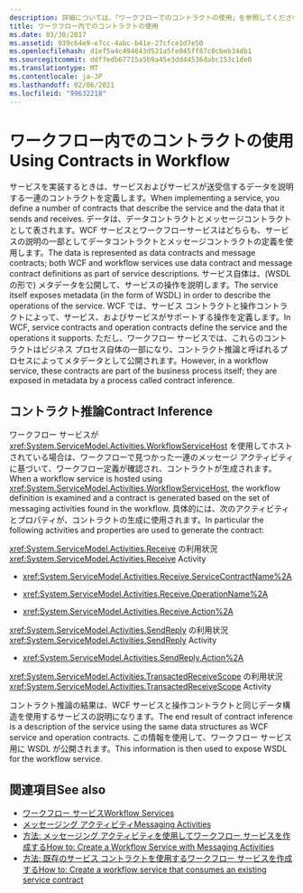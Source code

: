 ```yaml
---
description: 詳細については、「ワークフローでのコントラクトの使用」を参照してください。
title: ワークフロー内でのコントラクトの使用
ms.date: 03/30/2017
ms.assetid: 939c64e9-e7cc-4abc-b41e-27cfce1d7e50
ms.openlocfilehash: d1ef5a4c494643d521a5fe045ff87c0cbeb34db1
ms.sourcegitcommit: ddf7edb67715a5b9a45e3dd44536dabc153c1de0
ms.translationtype: MT
ms.contentlocale: ja-JP
ms.lasthandoff: 02/06/2021
ms.locfileid: "99632218"
---
```

# <a name="using-contracts-in-workflow"></a><span data-ttu-id="720eb-103">ワークフロー内でのコントラクトの使用</span><span class="sxs-lookup"><span data-stu-id="720eb-103">Using Contracts in Workflow</span></span>

<span data-ttu-id="720eb-104">サービスを実装するときは、サービスおよびサービスが送受信するデータを説明する一連のコントラクトを定義します。</span><span class="sxs-lookup"><span data-stu-id="720eb-104">When implementing a service, you define a number of contracts that describe the service and the data that it sends and receives.</span></span> <span data-ttu-id="720eb-105">データは、データコントラクトとメッセージコントラクトとして表されます。WCF サービスとワークフローサービスはどちらも、サービスの説明の一部としてデータコントラクトとメッセージコントラクトの定義を使用します。</span><span class="sxs-lookup"><span data-stu-id="720eb-105">The data is represented as data contracts and message contracts; both WCF and workflow services use data contract and message contract definitions as part of service descriptions.</span></span> <span data-ttu-id="720eb-106">サービス自体は、(WSDL の形で) メタデータを公開して、サービスの操作を説明します。</span><span class="sxs-lookup"><span data-stu-id="720eb-106">The service itself exposes metadata (in the form of WSDL) in order to describe the operations of the service.</span></span> <span data-ttu-id="720eb-107">WCF では、サービス コントラクトと操作コントラクトによって、サービス、およびサービスがサポートする操作を定義します。</span><span class="sxs-lookup"><span data-stu-id="720eb-107">In WCF, service contracts and operation contracts define the service and the operations it supports.</span></span> <span data-ttu-id="720eb-108">ただし、ワークフロー サービスでは、これらのコントラクトはビジネス プロセス自体の一部になり、コントラクト推論と呼ばれるプロセスによってメタデータとして公開されます。</span><span class="sxs-lookup"><span data-stu-id="720eb-108">However, in a workflow service, these contracts are part of the business process itself; they are exposed in metadata by a process called contract inference.</span></span>  
  
## <a name="contract-inference"></a><span data-ttu-id="720eb-109">コントラクト推論</span><span class="sxs-lookup"><span data-stu-id="720eb-109">Contract Inference</span></span>  

 <span data-ttu-id="720eb-110">ワークフロー サービスが <xref:System.ServiceModel.Activities.WorkflowServiceHost> を使用してホストされている場合は、ワークフローで見つかった一連のメッセージ アクティビティに基づいて、ワークフロー定義が確認され、コントラクトが生成されます。</span><span class="sxs-lookup"><span data-stu-id="720eb-110">When a workflow service is hosted using <xref:System.ServiceModel.Activities.WorkflowServiceHost>, the workflow definition is examined and a contract is generated based on the set of messaging activities found in the workflow.</span></span> <span data-ttu-id="720eb-111">具体的には、次のアクティビティとプロパティが、コントラクトの生成に使用されます。</span><span class="sxs-lookup"><span data-stu-id="720eb-111">In particular the following activities and properties are used to generate the contract:</span></span>  
  
 <span data-ttu-id="720eb-112"><xref:System.ServiceModel.Activities.Receive> の利用状況</span><span class="sxs-lookup"><span data-stu-id="720eb-112"><xref:System.ServiceModel.Activities.Receive> Activity</span></span>  
  
- <xref:System.ServiceModel.Activities.Receive.ServiceContractName%2A>  
  
- <xref:System.ServiceModel.Activities.Receive.OperationName%2A>
  
- <xref:System.ServiceModel.Activities.Receive.Action%2A>

 <span data-ttu-id="720eb-113"><xref:System.ServiceModel.Activities.SendReply> の利用状況</span><span class="sxs-lookup"><span data-stu-id="720eb-113"><xref:System.ServiceModel.Activities.SendReply> Activity</span></span>  
  
- <xref:System.ServiceModel.Activities.SendReply.Action%2A>  
  
 <span data-ttu-id="720eb-114"><xref:System.ServiceModel.Activities.TransactedReceiveScope> の利用状況</span><span class="sxs-lookup"><span data-stu-id="720eb-114"><xref:System.ServiceModel.Activities.TransactedReceiveScope> Activity</span></span>  
  
 <span data-ttu-id="720eb-115">コントラクト推論の結果は、WCF サービスと操作コントラクトと同じデータ構造を使用するサービスの説明になります。</span><span class="sxs-lookup"><span data-stu-id="720eb-115">The end result of contract inference is a description of the service using the same data structures as WCF service and operation contracts.</span></span> <span data-ttu-id="720eb-116">この情報を使用して、ワークフロー サービス用に WSDL が公開されます。</span><span class="sxs-lookup"><span data-stu-id="720eb-116">This information is then used to expose WSDL for the workflow service.</span></span>  
  
## <a name="see-also"></a><span data-ttu-id="720eb-117">関連項目</span><span class="sxs-lookup"><span data-stu-id="720eb-117">See also</span></span>

- [<span data-ttu-id="720eb-118">ワークフロー サービス</span><span class="sxs-lookup"><span data-stu-id="720eb-118">Workflow Services</span></span>](workflow-services.md)
- [<span data-ttu-id="720eb-119">メッセージング アクティビティ</span><span class="sxs-lookup"><span data-stu-id="720eb-119">Messaging Activities</span></span>](messaging-activities.md)
- [<span data-ttu-id="720eb-120">方法: メッセージング アクティビティを使用してワークフロー サービスを作成する</span><span class="sxs-lookup"><span data-stu-id="720eb-120">How to: Create a Workflow Service with Messaging Activities</span></span>](how-to-create-a-workflow-service-with-messaging-activities.md)
- [<span data-ttu-id="720eb-121">方法: 既存のサービス コントラクトを使用するワークフロー サービスを作成する</span><span class="sxs-lookup"><span data-stu-id="720eb-121">How to: Create a workflow service that consumes an existing service contract</span></span>](../../windows-workflow-foundation/how-to-create-a-workflow-service-that-consumes-an-existing-service-contract.md)
